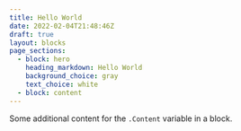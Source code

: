 ```yaml
---
title: Hello World
date: 2022-02-04T21:48:46Z
draft: true
layout: blocks
page_sections:
  - block: hero
    heading_markdown: Hello World
    background_choice: gray
    text_choice: white
  - block: content
---
```


Some additional content for the `.Content` variable in a block.
